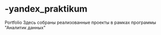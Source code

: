 # -yandex_praktikum
Portfolio
Здесь собраны реализованные проекты в рамках программы "Аналитик данных"
